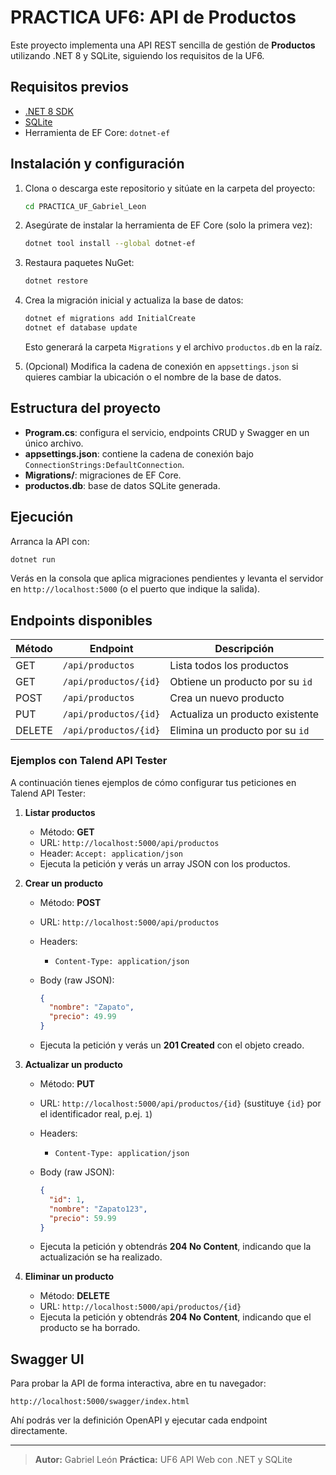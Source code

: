 # PRACTICA UF6: API de Productos

Este proyecto implementa una API REST sencilla de gestión de **Productos** utilizando .NET 8 y SQLite, siguiendo los requisitos de la UF6.

## Requisitos previos

* [.NET 8 SDK](https://dotnet.microsoft.com/)
* [SQLite](https://www.sqlite.org/)
* Herramienta de EF Core: `dotnet-ef`

## Instalación y configuración

1. Clona o descarga este repositorio y sitúate en la carpeta del proyecto:

   ```bash
   cd PRACTICA_UF_Gabriel_Leon
   ```

2. Asegúrate de instalar la herramienta de EF Core (solo la primera vez):

   ```bash
   dotnet tool install --global dotnet-ef
   ```

3. Restaura paquetes NuGet:

   ```bash
   dotnet restore
   ```

4. Crea la migración inicial y actualiza la base de datos:

   ```bash
   dotnet ef migrations add InitialCreate
   dotnet ef database update
   ```

   Esto generará la carpeta `Migrations` y el archivo `productos.db` en la raíz.

5. (Opcional) Modifica la cadena de conexión en `appsettings.json` si quieres cambiar la ubicación o el nombre de la base de datos.

## Estructura del proyecto

* **Program.cs**: configura el servicio, endpoints CRUD y Swagger en un único archivo.
* **appsettings.json**: contiene la cadena de conexión bajo `ConnectionStrings:DefaultConnection`.
* **Migrations/**: migraciones de EF Core.
* **productos.db**: base de datos SQLite generada.

## Ejecución

Arranca la API con:

```bash
dotnet run
```

Verás en la consola que aplica migraciones pendientes y levanta el servidor en `http://localhost:5000` (o el puerto que indique la salida).

## Endpoints disponibles

| Método | Endpoint              | Descripción                     |
| ------ | --------------------- | ------------------------------- |
| GET    | `/api/productos`      | Lista todos los productos       |
| GET    | `/api/productos/{id}` | Obtiene un producto por su `id` |
| POST   | `/api/productos`      | Crea un nuevo producto          |
| PUT    | `/api/productos/{id}` | Actualiza un producto existente |
| DELETE | `/api/productos/{id}` | Elimina un producto por su `id` |

### Ejemplos con Talend API Tester

A continuación tienes ejemplos de cómo configurar tus peticiones en Talend API Tester:

1. **Listar productos**

   * Método: **GET**
   * URL: `http://localhost:5000/api/productos`
   * Header: `Accept: application/json`
   * Ejecuta la petición y verás un array JSON con los productos.

2. **Crear un producto**

   * Método: **POST**
   * URL: `http://localhost:5000/api/productos`
   * Headers:

     * `Content-Type: application/json`
   * Body (raw JSON):

     ```json
     {
       "nombre": "Zapato",
       "precio": 49.99
     }
     ```
   * Ejecuta la petición y verás un **201 Created** con el objeto creado.

3. **Actualizar un producto**

   * Método: **PUT**
   * URL: `http://localhost:5000/api/productos/{id}` (sustituye `{id}` por el identificador real, p.ej. `1`)
   * Headers:

     * `Content-Type: application/json`
   * Body (raw JSON):

     ```json
     {
       "id": 1,
       "nombre": "Zapato123",
       "precio": 59.99
     }
     ```
   * Ejecuta la petición y obtendrás **204 No Content**, indicando que la actualización se ha realizado.

4. **Eliminar un producto**

   * Método: **DELETE**
   * URL: `http://localhost:5000/api/productos/{id}`
   * Ejecuta la petición y obtendrás **204 No Content**, indicando que el producto se ha borrado.

## Swagger UI

Para probar la API de forma interactiva, abre en tu navegador:

```
http://localhost:5000/swagger/index.html
```

Ahí podrás ver la definición OpenAPI y ejecutar cada endpoint directamente.

---

> **Autor:** Gabriel León
> **Práctica:** UF6 API Web con .NET y SQLite
